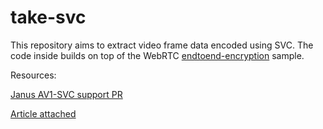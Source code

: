 # take-svc

This repository aims to extract video frame data encoded using SVC. The code inside builds on top of the
WebRTC [endtoend-encryption](https://github.com/webrtc/samples/tree/b938fa9552d21b8edb189d4922ddaaa9bb22128b/src/content/insertable-streams/endtoend-encryption)
sample.

Resources:

[Janus AV1-SVC support PR](https://github.com/meetecho/janus-gateway/pull/2741/files)

[Article attached](https://www.meetecho.com/blog/vp9-av1-simulcast-svc/)

